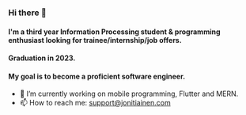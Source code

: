 ### Hi there 👋

#### I'm a third year Information Processing student & programming enthusiast looking for trainee/internship/job offers.
#### Graduation in 2023.
#### My goal is to become a proficient software engineer.
- 🔭 I’m currently working on mobile programming, Flutter and MERN. 
- 📫 How to reach me: support@jonitiainen.com
